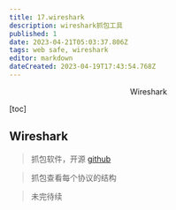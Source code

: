 ```yaml
---
title: 17.wireshark
description: wireshark抓包工具
published: 1
date: 2023-04-21T05:03:37.806Z
tags: web safe, wireshark
editor: markdown
dateCreated: 2023-04-19T17:43:54.768Z
---
```


<center>Wireshark</center>





[toc]





## Wireshark

> 抓包软件，开源 [github](https://github.com/wireshark/wireshark)

> 抓包查看每个协议的结构



> 未完待续














